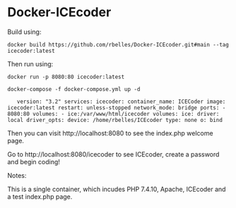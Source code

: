 # Docker-ICEcoder
Build using:

`docker build https://github.com/rbelles/Docker-ICEcoder.git#main --tag icecoder:latest`

Then run using:

`docker run -p 8080:80 icecoder:latest`

`docker-compose -f docker-compose.yml up -d`


`    version: "3.2"
     services:
     icecoder:
       container_name: ICECoder
       image: icecoder:latest
       restart: unless-stopped
       network_mode: bridge
       ports:
         - 8080:80
       volumes:
         - ice:/var/www/html/icecoder
    volumes:
      ice:
        driver: local
        driver_opts:
          device: /home/rbelles/ICEcoder
          type: none
          o: bind
`




Then you can visit http://localhost:8080 to see the index.php welcome page.

Go to http://localhost:8080/icecoder to see ICEcoder, create a password and begin coding!

Notes:

This is a single container, which incudes PHP 7.4.10, Apache, ICEcoder and a test index.php page.
